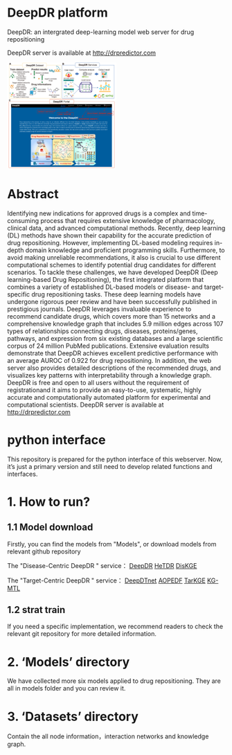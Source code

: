 # DeepDR platform
DeepDR: an intergrated deep-learning model web server for drug repositioning

DeepDR server is available at http://drpredictor.com

<img src="https://github.com/stjin-XMU/DeeDR_web-server/blob/main/platform.png" height="50%" width="50%">

# Abstract
Identifying new indications for approved drugs is a complex and time-consuming process that requires extensive knowledge of pharmacology, clinical data, and advanced computational methods. Recently, deep learning (DL) methods have shown their capability for the accurate prediction of drug repositioning. However, implementing DL-based modeling requires in-depth domain knowledge and proficient programming skills. Furthermore, to avoid making unreliable recommendations, it also is crucial to use different computational schemes to identify potential drug candidates for different scenarios. To tackle these challenges, we have developed DeepDR (Deep learning-based Drug Repositioning), the first integrated platform that combines a variety of established DL-based models or disease- and target-specific drug repositioning tasks. These deep learning models have undergone rigorous peer review and have been successfully published in prestigious journals. DeepDR leverages invaluable experience to recommend candidate drugs, which covers more than 15 networks and a comprehensive knowledge graph that includes 5.9 million edges across 107 types of relationships connecting drugs, diseases, proteins/genes, pathways, and expression from six existing databases and a large scientific corpus of 24 million PubMed publications. Extensive evaluation results demonstrate that DeepDR achieves excellent predictive performance with an average AUROC of 0.922 for drug repositioning. In addition, the web server also provides detailed descriptions of the recommended drugs, and visualizes key patterns with interpretability through a knowledge graph. DeepDR is free and open to all users without the requirement of registrationand it aims to provide an easy-to-use, systematic, highly accurate and computationally automated platform for experimental and computational scientists. DeepDR server is available at http://drpredictor.com

# python interface
This repository is prepared for the python interface of this webserver.
Now, it’s just a primary version and still need to develop related functions and interfaces.

# 1. How to run?
## 1.1 Model download
Firstly, you can find the models from "Models", or download models from relevant github repository

The "Disease-Centric DeepDR " service：
[DeepDR](https://github.com/ChengF-Lab/deepDR)
[HeTDR](https://github.com/stjin-XMU/HeTDR)
[DisKGE](https://github.com/ChengF-Lab/CoV-KGE)

The "Target-Centric DeepDR " service：
[DeepDTnet](https://github.com/ChengF-Lab/deepDTnet)
[AOPEDF](https://github.com/ChengF-Lab/AOPEDF)
[TarKGE](https://github.com/ChengF-Lab/CoV-KGE)
[KG-MTL](https://github.com/xzenglab/KG-MTL)

## 1.2 strat train
If you need a specific implementation, we recommend readers to check the relevant git repository for more detailed information.

# 2. ‘Models’ directory
We have collected more six models applied to drug repositioning. They are all in models folder and you can review it.

# 3. ‘Datasets’ directory
Contain the all node information，interaction networks and knowledge graph.




